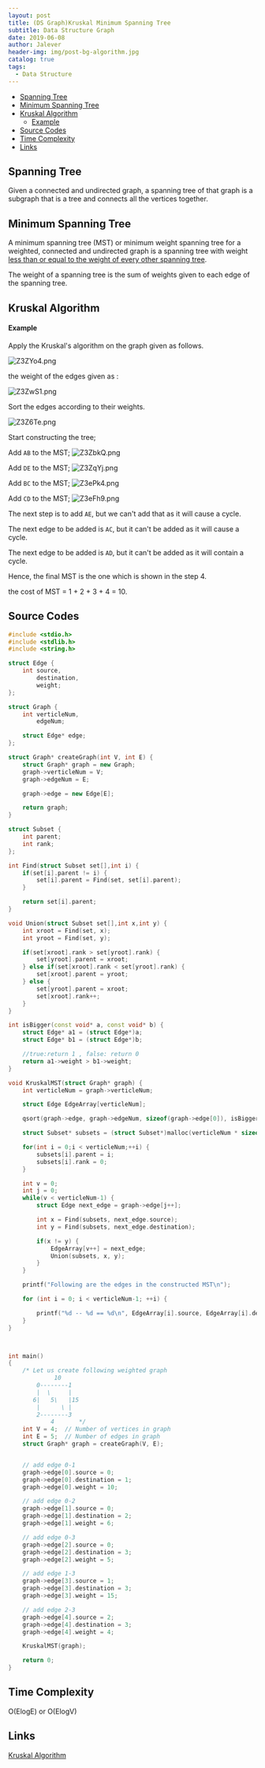 ```yaml
---
layout: post
title: (DS Graph)Kruskal Minimum Spanning Tree
subtitle: Data Structure Graph
date: 2019-06-08
author: Jalever
header-img: img/post-bg-algorithm.jpg
catalog: true
tags:
  - Data Structure
---
```

- [Spanning Tree](#spanning-tree)
- [Minimum Spanning Tree](#minimum-spanning-tree)
- [Kruskal Algorithm](#kruskal-algorithm)
    - [Example](#example)
- [Source Codes](#source-codes)
- [Time Complexity](#time-complexity)
- [Links](#links)

## Spanning Tree
Given a connected and undirected graph, a spanning tree of that graph is a subgraph that is a tree and connects all the vertices together.

## Minimum Spanning Tree
A minimum spanning tree (MST) or minimum weight spanning tree for a weighted, connected and undirected graph is a spanning tree with weight <ins>less than or equal to the weight of every other spanning tree</ins>.

The weight of a spanning tree is the sum of weights given to each edge of the spanning tree.

## Kruskal Algorithm

#### Example
Apply the Kruskal's algorithm on the graph given as follows.

![Z3ZYo4.png](https://s2.ax1x.com/2019/06/30/Z3ZYo4.png)

the weight of the edges given as :

![Z3ZwS1.png](https://s2.ax1x.com/2019/06/30/Z3ZwS1.png)

Sort the edges according to their weights.

![Z3Z6Te.png](https://s2.ax1x.com/2019/06/30/Z3Z6Te.png)

Start constructing the tree;

Add `AB` to the MST;
![Z3ZbkQ.png](https://s2.ax1x.com/2019/06/30/Z3ZbkQ.png)

Add `DE` to the MST;
![Z3ZqYj.png](https://s2.ax1x.com/2019/06/30/Z3ZqYj.png)

Add `BC` to the MST;
![Z3ePk4.png](https://s2.ax1x.com/2019/06/30/Z3ePk4.png)

Add `CD` to the MST;
![Z3eFh9.png](https://s2.ax1x.com/2019/06/30/Z3eFh9.png)

The next step is to add `AE`, but we can't add that as it will cause a cycle.

The next edge to be added is `AC`, but it can't be added as it will cause a cycle.

The next edge to be added is `AD`, but it can't be added as it will contain a cycle.

Hence, the final MST is the one which is shown in the step 4.

the cost of MST = 1 + 2 + 3 + 4 = 10.

## Source Codes

```cpp
#include <stdio.h>
#include <stdlib.h>
#include <string.h>

struct Edge {
    int source,
        destination,
        weight;
};

struct Graph {
    int verticleNum,
        edgeNum;

    struct Edge* edge;
};

struct Graph* createGraph(int V, int E) {
    struct Graph* graph = new Graph;
    graph->verticleNum = V;
    graph->edgeNum = E;

    graph->edge = new Edge[E];

    return graph;
}

struct Subset {
    int parent;
    int rank;
};

int Find(struct Subset set[],int i) {
    if(set[i].parent != i) {
        set[i].parent = Find(set, set[i].parent);
    }

    return set[i].parent;
}

void Union(struct Subset set[],int x,int y) {
    int xroot = Find(set, x);
    int yroot = Find(set, y);

    if(set[xroot].rank > set[yroot].rank) {
        set[yroot].parent = xroot;
    } else if(set[xroot].rank < set[yroot].rank) {
        set[xroot].parent = yroot;
    } else {
        set[yroot].parent = xroot;
        set[xroot].rank++;
    }
}

int isBigger(const void* a, const void* b) {
    struct Edge* a1 = (struct Edge*)a;
    struct Edge* b1 = (struct Edge*)b;

    //true:return 1 , false: return 0
    return a1->weight > b1->weight;
}

void KruskalMST(struct Graph* graph) {
    int verticleNum = graph->verticleNum;

    struct Edge EdgeArray[verticleNum];

    qsort(graph->edge, graph->edgeNum, sizeof(graph->edge[0]), isBigger);

    struct Subset* subsets = (struct Subset*)malloc(verticleNum * sizeof(struct Subset));

    for(int i = 0;i < verticleNum;++i) {
        subsets[i].parent = i;
        subsets[i].rank = 0;
    }

    int v = 0;
    int j = 0;
    while(v < verticleNum-1) {
        struct Edge next_edge = graph->edge[j++];

        int x = Find(subsets, next_edge.source);
        int y = Find(subsets, next_edge.destination);

        if(x != y) {
            EdgeArray[v++] = next_edge;
            Union(subsets, x, y);
        }
    }

    printf("Following are the edges in the constructed MST\n");

    for (int i = 0; i < verticleNum-1; ++i) {

        printf("%d -- %d == %d\n", EdgeArray[i].source, EdgeArray[i].destination, EdgeArray[i].weight);
    }
}



int main()
{
    /* Let us create following weighted graph
             10
        0--------1
        |  \     |
       6|   5\   |15
        |      \ |
        2--------3
            4       */
    int V = 4;  // Number of vertices in graph
    int E = 5;  // Number of edges in graph
    struct Graph* graph = createGraph(V, E);


    // add edge 0-1
    graph->edge[0].source = 0;
    graph->edge[0].destination = 1;
    graph->edge[0].weight = 10;

    // add edge 0-2
    graph->edge[1].source = 0;
    graph->edge[1].destination = 2;
    graph->edge[1].weight = 6;

    // add edge 0-3
    graph->edge[2].source = 0;
    graph->edge[2].destination = 3;
    graph->edge[2].weight = 5;

    // add edge 1-3
    graph->edge[3].source = 1;
    graph->edge[3].destination = 3;
    graph->edge[3].weight = 15;

    // add edge 2-3
    graph->edge[4].source = 2;
    graph->edge[4].destination = 3;
    graph->edge[4].weight = 4;

    KruskalMST(graph);

    return 0;
}
```

## Time Complexity
O(ElogE) or O(ElogV)

## Links
[Kruskal Algorithm](#https://www.geeksforgeeks.org/?p=26604/)
